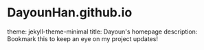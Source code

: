 # DayounHan.github.io
theme: jekyll-theme-minimal
title: Dayoun's homepage
description: Bookmark this to keep an eye on my project updates!
